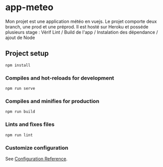 # app-meteo

Mon projet est une application météo en vuejs. Le projet comporte deux branch, une prod et une préprod. 
Il est hosté sur Heroku et posséde plusieurs stage : Vérif Lint / Build de l'app / Instalation des dépendance / ajout de Node

## Project setup
```
npm install
```

### Compiles and hot-reloads for development
```
npm run serve
```

### Compiles and minifies for production
```
npm run build
```

### Lints and fixes files
```
npm run lint
```

### Customize configuration
See [Configuration Reference](https://cli.vuejs.org/config/).
